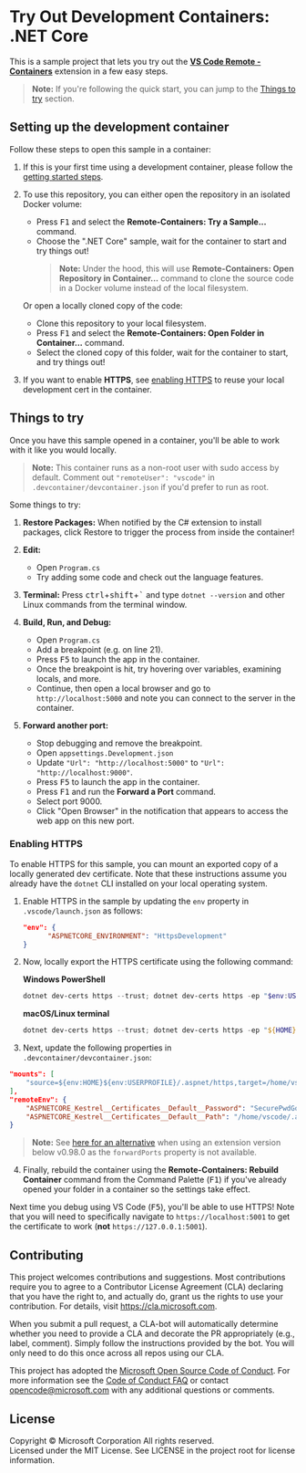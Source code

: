 # Try Out Development Containers: .NET Core

This is a sample project that lets you try out the **[VS Code Remote - Containers](https://aka.ms/vscode-remote/containers)** extension in a few easy steps.

> **Note:** If you're following the quick start, you can jump to the [Things to try](#things-to-try) section. 

## Setting up the development container

Follow these steps to open this sample in a container:

1. If this is your first time using a development container, please follow the [getting started steps](https://aka.ms/vscode-remote/containers/getting-started).

2. To use this repository, you can either open the repository in an isolated Docker volume:

    - Press <kbd>F1</kbd> and select the **Remote-Containers: Try a Sample...** command.
    - Choose the ".NET Core" sample, wait for the container to start and try things out!
        > **Note:** Under the hood, this will use **Remote-Containers: Open Repository in Container...** command to clone the source code in a Docker volume instead of the local filesystem.

   Or open a locally cloned copy of the code:

   - Clone this repository to your local filesystem.
   - Press <kbd>F1</kbd> and select the **Remote-Containers: Open Folder in Container...** command.
   - Select the cloned copy of this folder, wait for the container to start, and try things out!

3. If you want to enable **HTTPS**, see [enabling HTTPS](#enabling-https) to reuse your local development cert in the container.

## Things to try

Once you have this sample opened in a container, you'll be able to work with it like you would locally.

> **Note:** This container runs as a non-root user with sudo access by default. Comment out `"remoteUser": "vscode"` in `.devcontainer/devcontainer.json` if you'd prefer to run as root.

Some things to try:

1. **Restore Packages:** When notified by the C# extension to install packages, click Restore to trigger the process from inside the container!

2. **Edit:**
   - Open `Program.cs`
   - Try adding some code and check out the language features.

3. **Terminal:** Press <kbd>ctrl</kbd>+<kbd>shift</kbd>+<kbd>\`</kbd> and type `dotnet --version` and other Linux commands from the terminal window.

4. **Build, Run, and Debug:**
   - Open `Program.cs`
   - Add a breakpoint (e.g. on line 21).
   - Press <kbd>F5</kbd> to launch the app in the container.
   - Once the breakpoint is hit, try hovering over variables, examining locals, and more.
   - Continue, then open a local browser and go to `http://localhost:5000` and note you can connect to the server in the container.

5. **Forward another port:**
   - Stop debugging and remove the breakpoint.
   - Open `appsettings.Development.json`
   - Update `"Url": "http://localhost:5000"` to `"Url": "http://localhost:9000"`.
   - Press <kbd>F5</kbd> to launch the app in the container.
   - Press <kbd>F1</kbd> and run the **Forward a Port** command.
   - Select port 9000.
   - Click "Open Browser" in the notification that appears to access the web app on this new port.

### Enabling HTTPS

To enable HTTPS for this sample, you can mount an exported copy of a locally generated dev certificate. Note that these instructions assume you already have the `dotnet` CLI installed on your local operating system.

1. Enable HTTPS in the sample by updating the `env` property in `.vscode/launch.json` as follows:

   ```json
   "env": {
         "ASPNETCORE_ENVIRONMENT": "HttpsDevelopment"
   }
   ```

2. Now, locally export the HTTPS certificate using the following command:

   **Windows PowerShell**

   ```powershell
   dotnet dev-certs https --trust; dotnet dev-certs https -ep "$env:USERPROFILE/.aspnet/https/aspnetapp.pfx" -p "SecurePwdGoesHere"
   ```

   **macOS/Linux terminal**

   ```powershell
   dotnet dev-certs https --trust; dotnet dev-certs https -ep "${HOME}/.aspnet/https/aspnetapp.pfx" -p "SecurePwdGoesHere"
   ```

3. Next, update the following properties in `.devcontainer/devcontainer.json`:

```json
"mounts": [
    "source=${env:HOME}${env:USERPROFILE}/.aspnet/https,target=/home/vscode/.aspnet/https,type=bind"
],
"remoteEnv": {
    "ASPNETCORE_Kestrel__Certificates__Default__Password": "SecurePwdGoesHere",
    "ASPNETCORE_Kestrel__Certificates__Default__Path": "/home/vscode/.aspnet/https/aspnetapp.pfx"
}
```

> **Note:** See [here for an alternative](https://github.com/microsoft/vscode-dev-containers/blob/v0.42.0/containers/dotnetcore-2.1/README.md#enabling-https-in-aspnet-core) when using an extension version below v0.98.0 as the `forwardPorts` property is not available.

4. Finally, rebuild the container using the **Remote-Containers: Rebuild Container** command from the Command Palette (<kbd>F1</kbd>) if you've already opened your folder in a container so the settings take effect. 

Next time you debug using VS Code (<kbd>F5</kbd>), you'll be able to use HTTPS! Note that you will need to specifically navigate to `https://localhost:5001` to get the certificate to work (**not** `https://127.0.0.1:5001`).

## Contributing

This project welcomes contributions and suggestions. Most contributions require you to agree to a
Contributor License Agreement (CLA) declaring that you have the right to, and actually do, grant us
the rights to use your contribution. For details, visit https://cla.microsoft.com.

When you submit a pull request, a CLA-bot will automatically determine whether you need to provide
a CLA and decorate the PR appropriately (e.g., label, comment). Simply follow the instructions
provided by the bot. You will only need to do this once across all repos using our CLA.

This project has adopted the [Microsoft Open Source Code of Conduct](https://opensource.microsoft.com/codeofconduct/).
For more information see the [Code of Conduct FAQ](https://opensource.microsoft.com/codeofconduct/faq/) or
contact [opencode@microsoft.com](mailto:opencode@microsoft.com) with any additional questions or comments.

## License

Copyright © Microsoft Corporation All rights reserved.<br />
Licensed under the MIT License. See LICENSE in the project root for license information.
